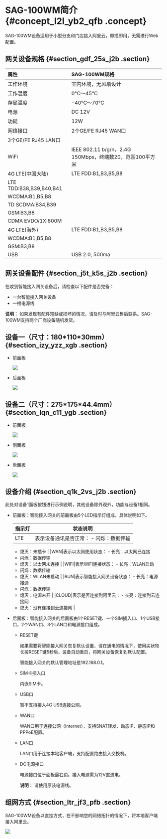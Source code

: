 # SAG-100WM简介 {#concept_l2l_yb2_qfb .concept}

SAG-100WM设备适用于小型分支和门店接入阿里云，即插即用，无需进行Web配置。

## 网关设备规格 {#section_gdf_25s_j2b .section}

|属性|SAG-100WM规格|
|:-|:----------|
|工作环境|室内环境，无风扇设计|
|工作温度|0℃～45℃|
|存储温度|-40℃～70℃|
|电源|DC 12V|
|功耗|12W|
|网络接口|2个GE/FE RJ45 WAN口|
|3个GE/FE RJ45 LAN口|
|WiFi|IEEE 802.11 b/g/n，2.4G 150Mbps，终端数20，范围100平方米|
|4G LTE\(中国大陆\)|LTE FDD:B1,B3,B5,B8|
|LTE TDD:B38,B39,B40,B41|
|WCDMA:B1,B5,B8|
|TD SCDMA:B34,B39|
|GSM:B3,B8|
|CDMA EVDO/1X:800M|
|4G LTE\(海外\)|LTE FDD:B1,B3,B5,B8|
|WCDMA:B1,B5,B8|
|GSM:B3,B8|
|USB|USB 2.0, 500ma|

## 网关设备配件 {#section_j5t_k5s_j2b .section}

在收到智能接入网关设备后，请检查以下配件是否完备：

-   一台智能接入网关设备
-   一根电源线

**说明：** 如果发现有配件短缺或损坏的情况，请及时与阿里云售后联系。SAG-100WM支持两个厂商设备随机发货。

## 设备一（尺寸：180\*110\*30mm） {#section_izy_yzz_xgb .section}

-   前面板

    ![](http://static-aliyun-doc.oss-cn-hangzhou.aliyuncs.com/assets/img/40483/156084954621278_zh-CN.png)

-   后面板

    ![](http://static-aliyun-doc.oss-cn-hangzhou.aliyuncs.com/assets/img/40483/156084954621279_zh-CN.png)


## 设备二（尺寸：275\*175\*44.4mm） {#section_lqn_c11_ygb .section}

-   前面板

    ![](http://static-aliyun-doc.oss-cn-hangzhou.aliyuncs.com/assets/img/40483/156084954639754_zh-CN.png)

-   侧面板

    ![](http://static-aliyun-doc.oss-cn-hangzhou.aliyuncs.com/assets/img/40483/156084954739755_zh-CN.png)

-   后面板

    ![](http://static-aliyun-doc.oss-cn-hangzhou.aliyuncs.com/assets/img/40483/156084954739756_zh-CN.png)


## 设备介绍 {#section_q1k_2vs_j2b .section}

此处对设备1面板按钮进行示例说明，其他设备除外观外，功能与设备1相同。

-   前面板：智能接入网关的前面板由5个LED指示灯组成，具体说明如下。

    |指示灯|状态说明|
    |---|----|
    |LTE|表示设备通讯是否正常：    -   闪烁：数据传输
    -   熄灭：未插卡
|
    |WAN|表示以太网使用状态：    -   长亮：以太网已连接
    -   闪烁：数据传输
    -   熄灭：以太网未连接
|
    |WIFI|表示WIFI连接状态：    -   长亮：WLAN启动
    -   闪烁：数据传输
    -   熄灭：WLAN未启动
|
    |RUN|表示智能接入网关设备状态：    -   长亮：电源接通
    -   闪烁：数据传输
    -   熄灭：电源未开
|
    |CLOUD|表示是否连接到阿里云：    -   长亮：连接到云连接网
    -   熄灭：没有连接到云连接网
|

-   后面板：智能接入网关的后面板由1个RESET键、一个SIM插入口、1个USB接口，2个WAN口、3个LAN口和电源接口组成。
    -   RESET键

        如果需要将智能接入网关恢复默认设置，请在通电的情况下，使用尖状物长按RESET键5秒后，设备自动重启，将网关设备恢复到默认配置。

        智能接入网关的默认管理地址是192.168.0.1。

    -   SIM卡插入口

        内嵌SIM卡。

    -   USB口

        暂不支持接入4G USB连接公网。

    -   WAN口

        WAN口用于连接公网（Internet），支持SNAT转发、动态IP、静态IP和PPPoE配置。

    -   LAN口

        LAN口用于连接本地客户端，支持配置路由接入交换机。

    -   DC电源接口

        电源接口位于面板最右边。接入电源需为12V直流电。

        **说明：** 请使用原装电源线。


## 组网方式 {#section_ltr_jf3_pfb .section}

SAG-100WM设备以直挂方式，在不影响您的网络拓扑的情况下，将本地客户端接入阿里云。

![](http://static-aliyun-doc.oss-cn-hangzhou.aliyuncs.com/assets/img/24578/156084954721205_zh-CN.png)

